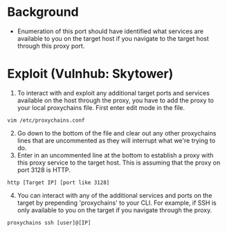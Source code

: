 # Background
- Enumeration of this port should have identified what services are available to you on the target host if you navigate to the target host through this proxy port.

# Exploit (Vulnhub: Skytower)
1. To interact with and exploit any additional target ports and services available on the host through the proxy, you have to add the proxy to your local proxychains file.  First enter edit mode in the file.
```
vim /etc/proxychains.conf
```
2. Go down to the bottom of the file and clear out any other proxychains lines that are uncommented as they will interrupt what we're trying to do.
3. Enter in an uncommented line at the bottom to establish a proxy with this proxy service to the target host.  This is assuming that the proxy on port 3128 is HTTP.
```
http [Target IP] [port like 3128]
```
4. You can interact with any of the additional services and ports on the target by prepending 'proxychains' to your CLI.  For example, if SSH is only available to you on the target if you navigate through the proxy.
```
proxychains ssh [user]@[IP]
```
